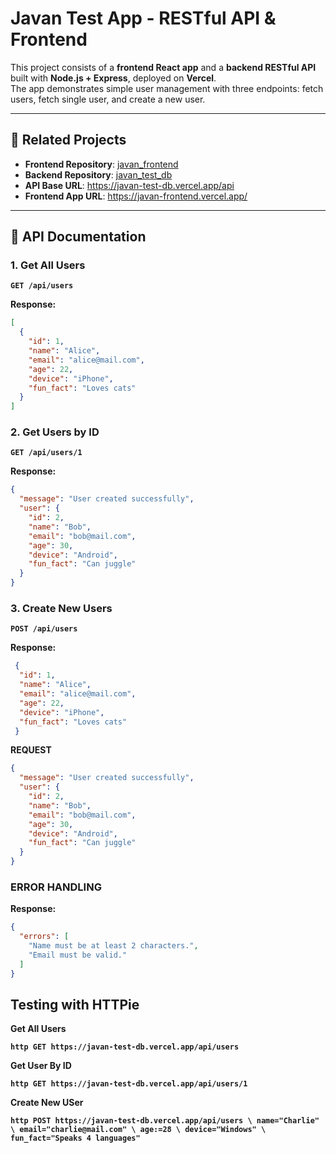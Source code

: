 # Javan Test App - RESTful API & Frontend

This project consists of a **frontend React app** and a **backend RESTful API** built with **Node.js + Express**, deployed on **Vercel**.  
The app demonstrates simple user management with three endpoints: fetch users, fetch single user, and create a new user.  

---

## 🔗 Related Projects

- **Frontend Repository**: [javan_frontend](https://github.com/prisma7771/javan_frontend)  
- **Backend Repository**: [javan_test_db](https://github.com/prisma7771/javan_test_db)  
- **API Base URL**: https://javan-test-db.vercel.app/api  
- **Frontend App URL**: https://javan-frontend.vercel.app/

---

## 📡 API Documentation

### 1. Get All Users  
**`GET /api/users`**

**Response:**
```json
[
  {
    "id": 1,
    "name": "Alice",
    "email": "alice@mail.com",
    "age": 22,
    "device": "iPhone",
    "fun_fact": "Loves cats"
  }
]
```

### 2. Get Users by ID  
**`GET /api/users/1`**




**Response:**
```json
{
  "message": "User created successfully",
  "user": {
    "id": 2,
    "name": "Bob",
    "email": "bob@mail.com",
    "age": 30,
    "device": "Android",
    "fun_fact": "Can juggle"
  }
}
```


### 3. Create New Users   
**`POST /api/users`**

**Response:**
```json
 {
  "id": 1,
  "name": "Alice",
  "email": "alice@mail.com",
  "age": 22,
  "device": "iPhone",
  "fun_fact": "Loves cats"
 }
```

**REQUEST**
```json
{
  "message": "User created successfully",
  "user": {
    "id": 2,
    "name": "Bob",
    "email": "bob@mail.com",
    "age": 30,
    "device": "Android",
    "fun_fact": "Can juggle"
  }
}
```

### ERROR HANDLING
**Response:**
```json
{
  "errors": [
    "Name must be at least 2 characters.",
    "Email must be valid."
  ]
}

```

## Testing with HTTPie
**Get All Users**

**`http GET https://javan-test-db.vercel.app/api/users
`**

**Get User By ID**

**`http GET https://javan-test-db.vercel.app/api/users/1`**

**Create New USer**

**`http POST https://javan-test-db.vercel.app/api/users \
  name="Charlie" \
  email="charlie@mail.com" \
  age:=28 \
  device="Windows" \
  fun_fact="Speaks 4 languages"
`**
